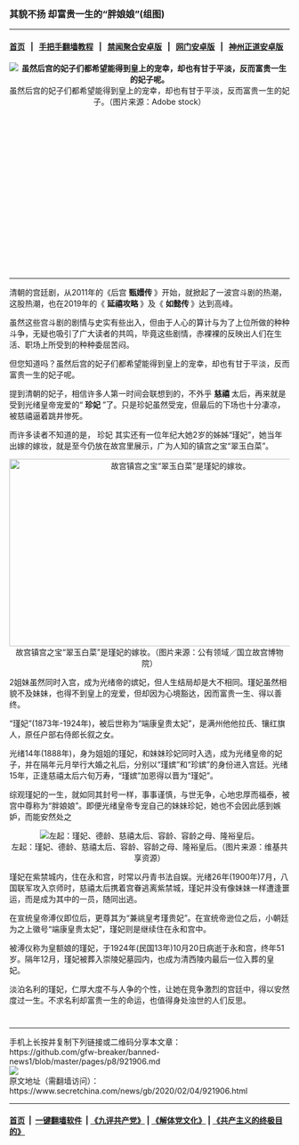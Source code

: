 ### 其貌不扬 却富贵一生的“胖娘娘”(组图)
------------------------

#### [首页](https://github.com/gfw-breaker/banned-news1/blob/master/README.md) &nbsp;&nbsp;|&nbsp;&nbsp; [手把手翻墙教程](https://github.com/gfw-breaker/guides/wiki) &nbsp;&nbsp;|&nbsp;&nbsp; [禁闻聚合安卓版](https://github.com/gfw-breaker/bn-android) &nbsp;&nbsp;|&nbsp;&nbsp; [网门安卓版](https://github.com/oGate2/oGate) &nbsp;&nbsp;|&nbsp;&nbsp; [神州正道安卓版](https://github.com/SzzdOgate/update) 



<div class="article_right" style="fone-color:#000">
 <p style="text-align: center;">
  <strong>
   <img alt="虽然后宫的妃子们都希望能得到皇上的宠幸，却也有甘于平淡，反而富贵一生的妃子呢。" src="https://img3.secretchina.com/pic/2019/12-5/p2576172a128015424-ss.jpg"/>
  </strong>
  <br>
   虽然后宫的妃子们都希望能得到皇上的宠幸，却也有甘于平淡，反而富贵一生的妃子。（图片来源：Adobe stock）
   <span id="hideid" name="hideid" style="color:red;display:none;">
    <span href="https://www.secretchina.com">
    </span>
   </span>
  </br>
 </p>
 <div id="txt-mid1-t21-2017">
  <ins class="adsbygoogle" data-ad-client="ca-pub-1276641434651360" data-ad-slot="2451032099" style="display:inline-block;width:336px;height:280px">
  </ins>
  

---


  </div>
 </div>
 <p>
  清朝的宫廷剧，从2011年的《后宫
  <strong>
   <span href="https://www.secretchina.com/news/gb/tag/甄嬛传" target="_blank">
    甄嬛传
   </span>
  </strong>
  》开始，就掀起了一波宫斗剧的热潮，这股热潮，也在2019年的《
  <strong>
   延禧攻略
  </strong>
  》及《
  <strong>
   如懿传
  </strong>
  》达到高峰。
  <span id="hideid" name="hideid" style="color:red;display:none;">
   <span href="https://www.secretchina.com">
   </span>
  </span>
 </p>
 <p>
  虽然这些宫斗剧的剧情与史实有些出入，但由于人心的算计与为了上位所做的种种斗争，无疑也吸引了广大读者的共鸣，毕竟这些剧情，赤裸裸的反映出人们在生活、职场上所受到的种种委屈苦闷。
 </p>
 <p>
  但您知道吗？虽然后宫的妃子们都希望能得到皇上的宠幸，却也有甘于平淡，反而富贵一生的妃子呢。
 </p>
 <p>
  提到清朝的妃子，相信许多人第一时间会联想到的，不外乎
  <strong>
   <span href="https://www.secretchina.com/news/gb/tag/慈禧" target="_blank">
    慈禧
   </span>
  </strong>
  太后，再来就是受到光绪皇帝宠爱的“
  <strong>
   珍妃
  </strong>
  ”了。只是珍妃虽然受宠，但最后的下场也十分凄凉，被慈禧逼着跳井惨死。
 </p>
 <p>
  而许多读者不知道的是，
  <span href="https://www.secretchina.com/news/gb/tag/珍妃" target="_blank">
   珍妃
  </span>
  其实还有一位年纪大她2岁的姊姊“瑾妃”，她当年出嫁的嫁妆，就是至今仍放在故宫里展示，广为人知的镇宫之宝“翠玉白菜”。
 </p>
 <p style="text-align: center;">
  <img alt="故宫镇宫之宝“翠玉白菜”是瑾妃的嫁妆。" src="https://img2.secretchina.com/pic/2019/8-19/p2495731a712375365-ss.jpg" style="height:337px; width:600px"/>
  <br>
   故宫镇宫之宝“翠玉白菜”是瑾妃的嫁妆。（图片来源：公有领域／国立故宫博物院）
  </br>
 </p>
 <p>
  2姐妹虽然同时入宫，成为光绪帝的嫔妃，但人生结局却是大不相同。瑾妃虽然相貌不及妹妹，也得不到皇上的宠爱，但却因为心境豁达，因而富贵一生、得以善终。
 </p>
 <p>
  “瑾妃”(1873年-1924年)，被后世称为“端康皇贵太妃”，是满州他他拉氏、镶红旗人，原任户部右侍郎长叙之女。
 </p>
 <p>
  光绪14年(1888年)，身为姐姐的瑾妃，和妹妹珍妃同时入选，成为光绪皇帝的妃子，并在隔年元月举行大婚之礼后，分别以“瑾嫔”和“珍嫔”的身份进入宫廷。光绪15年，正逢慈禧太后六旬万寿，“瑾嫔”加恩得以晋为“瑾妃”。
 </p>
 <p>
  综观瑾妃的一生，就如同其封号一样，事事谨慎，与世无争，心地忠厚而福泰，被宫中尊称为“胖娘娘”。即便光绪皇帝专宠自己的妹妹珍妃，她也不会因此感到嫉妒，而能安然处之
 </p>
 <p style="text-align: center;">
  <img alt="左起：瑾妃、德龄、慈禧太后、容龄、容龄之母、隆裕皇后。" src="https://img3.secretchina.com/pic/2020/2-4/p2619871a330049053-ss.jpg"/>
  <br>
   左起：瑾妃、德龄、慈禧太后、容龄、容龄之母、隆裕皇后。（图片来源：维基共享资源）
  </br>
 </p>
 <p>
  瑾妃在紫禁城内，住在永和宫，时常以丹青书法自娱。光绪26年(1900年)7月，八国联军攻入京师时，慈禧太后携着宫眷逃离紫禁城，瑾妃并没有像妹妹一样遭逢噩运，而是成为其中的一员，随同出逃。
 </p>
 <p>
  在宣统皇帝溥仪即位后，更尊其为“兼祧皇考瑾贵妃”。在宣统帝逊位之后，小朝廷为之上徽号“端康皇贵太妃”，瑾妃则是继续住在永和宫中。
 </p>
 <p>
  被溥仪称为皇额娘的瑾妃，于1924年(民国13年)10月20日病逝于永和宫，终年51岁。隔年12月，瑾妃被葬入崇陵妃墓园内，也成为清西陵内最后一位入葬的皇妃。
 </p>
 <p>
  淡泊名利的瑾妃，仁厚大度不与人争的个性，让她在竞争激烈的宫廷中，得以安然度过一生。不求名利却富贵一生的命运，也值得身处浊世的人们反思。
  <center>
   <div>
    <div id="txt-mid2-t22-2017" style="display: block;  max-height: 351px;  overflow: hidden;">
     <div id="SC-21xxx">
     </div>
     <ins class="adsbygoogle" data-ad-client="ca-pub-1276641434651360" data-ad-format="auto" data-ad-slot="4301710469" data-full-width-responsive="true" style="display:block">
     </ins>
    </div>
   </div>
  </center>
  <div style="padding-top:12px;">
  </div>
 </p>
</div>

<hr/>
手机上长按并复制下列链接或二维码分享本文章：<br/>
https://github.com/gfw-breaker/banned-news1/blob/master/pages/p8/921906.md <br/>
<a href='https://github.com/gfw-breaker/banned-news1/blob/master/pages/p8/921906.md'><img src='https://github.com/gfw-breaker/banned-news1/blob/master/pages/p8/921906.md.png'/></a> <br/>
原文地址（需翻墙访问）：https://www.secretchina.com/news/gb/2020/02/04/921906.html


------------------------
#### [首页](https://github.com/gfw-breaker/banned-news1/blob/master/README.md) &nbsp;|&nbsp; [一键翻墙软件](https://github.com/gfw-breaker/nogfw/blob/master/README.md) &nbsp;| [《九评共产党》](https://github.com/gfw-breaker/9ping.md/blob/master/README.md#九评之一评共产党是什么) | [《解体党文化》](https://github.com/gfw-breaker/jtdwh.md/blob/master/README.md) | [《共产主义的终极目的》](https://github.com/gfw-breaker/gczydzjmd.md/blob/master/README.md)


<img src='http://gfw-breaker.win/banned-news/pages/p8/921906.md' width='0px' height='0px'/>